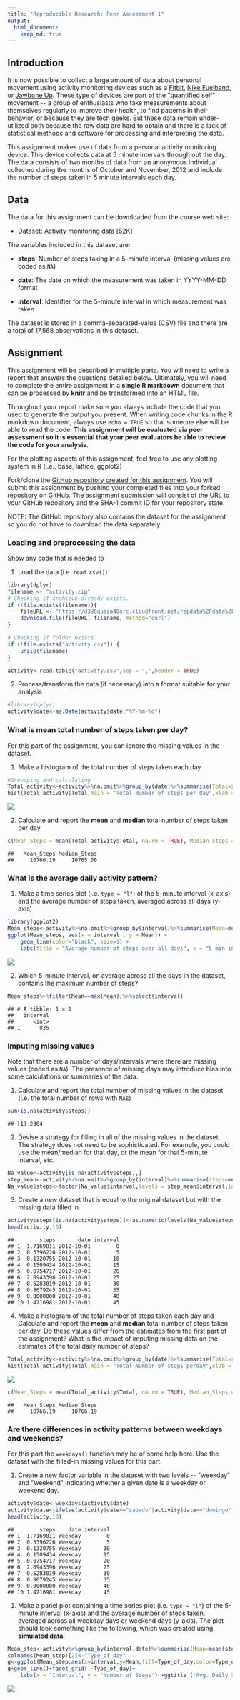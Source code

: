 ```yaml
---
title: "Reproducible Research: Peer Assessment 1"
output: 
  html_document:
    keep_md: true
---
```




## Introduction

It is now possible to collect a large amount of data about personal
movement using activity monitoring devices such as a
[Fitbit](http://www.fitbit.com), [Nike
Fuelband](http://www.nike.com/us/en_us/c/nikeplus-fuelband), or
[Jawbone Up](https://jawbone.com/up). These type of devices are part of
the "quantified self" movement -- a group of enthusiasts who take
measurements about themselves regularly to improve their health, to
find patterns in their behavior, or because they are tech geeks. But
these data remain under-utilized both because the raw data are hard to
obtain and there is a lack of statistical methods and software for
processing and interpreting the data.

This assignment makes use of data from a personal activity monitoring
device. This device collects data at 5 minute intervals through out the
day. The data consists of two months of data from an anonymous
individual collected during the months of October and November, 2012
and include the number of steps taken in 5 minute intervals each day.

## Data

The data for this assignment can be downloaded from the course web
site:

* Dataset: [Activity monitoring data](https://d396qusza40orc.cloudfront.net/repdata%2Fdata%2Factivity.zip) [52K]

The variables included in this dataset are:

* **steps**: Number of steps taking in a 5-minute interval (missing
    values are coded as `NA`)

* **date**: The date on which the measurement was taken in YYYY-MM-DD
    format

* **interval**: Identifier for the 5-minute interval in which
    measurement was taken




The dataset is stored in a comma-separated-value (CSV) file and there
are a total of 17,568 observations in this
dataset.


## Assignment

This assignment will be described in multiple parts. You will need to
write a report that answers the questions detailed below. Ultimately,
you will need to complete the entire assignment in a **single R
markdown** document that can be processed by **knitr** and be
transformed into an HTML file.

Throughout your report make sure you always include the code that you
used to generate the output you present. When writing code chunks in
the R markdown document, always use `echo = TRUE` so that someone else
will be able to read the code. **This assignment will be evaluated via
peer assessment so it is essential that your peer evaluators be able
to review the code for your analysis**.

For the plotting aspects of this assignment, feel free to use any
plotting system in R (i.e., base, lattice, ggplot2)

Fork/clone the [GitHub repository created for this
assignment](http://github.com/rdpeng/RepData_PeerAssessment1). You
will submit this assignment by pushing your completed files into your
forked repository on GitHub. The assignment submission will consist of
the URL to your GitHub repository and the SHA-1 commit ID for your
repository state.

NOTE: The GitHub repository also contains the dataset for the
assignment so you do not have to download the data separately.



### Loading and preprocessing the data

Show any code that is needed to

1. Load the data (i.e. `read.csv()`)

```r
library(dplyr)
filename <- "activity.zip"
# Checking if archieve already exists.
if (!file.exists(filename)){
    fileURL <- "https://d396qusza40orc.cloudfront.net/repdata%2Fdata%2Factivity.zip"
    download.file(fileURL, filename, method="curl")
}

# Checking if folder exists
if (!file.exists("activity.csv")) { 
    unzip(filename) 
}

activity<-read.table("activity.csv",sep = ",",header = TRUE)
```


2. Process/transform the data (if necessary) into a format suitable for your analysis

```r
#library(dplyr)
activity$date<-as.Date(activity$date,"%Y-%m-%d")
```


### What is mean total number of steps taken per day?

For this part of the assignment, you can ignore the missing values in
the dataset.

1. Make a histogram of the total number of steps taken each day

```r
#Groupping and calculating 
Total_activity<-activity%>%na.omit%>%group_by(date)%>%summarise(Total=sum(steps))
hist(Total_activity$Total,main = "Total Number of steps per day",xlab = "Steps")
```

![](PA1_template_files/figure-html/unnamed-chunk-3-1.png)<!-- -->




2. Calculate and report the **mean** and **median** total number of steps taken per day

```r
c(Mean_Steps = mean(Total_activity$Total, na.rm = TRUE), Median_Steps = median(Total_activity$Total, na.rm = TRUE))
```

```
##   Mean_Steps Median_Steps 
##     10766.19     10765.00
```



### What is the average daily activity pattern?

1. Make a time series plot (i.e. `type = "l"`) of the 5-minute interval (x-axis) and the average number of steps taken, averaged across all days (y-axis)

```r
library(ggplot2)
Mean_steps<-activity%>%na.omit%>%group_by(interval)%>%summarise(Mean=mean(steps))
ggplot(Mean_steps, aes(x = interval , y = Mean)) + 
    geom_line(color="black", size=1) + 
    labs(title = "Average number of steps over all days", x = "5 min interval", y = "Avg. Steps per day")
```

![](PA1_template_files/figure-html/unnamed-chunk-6-1.png)<!-- -->



2. Which 5-minute interval, on average across all the days in the dataset, contains the maximum number of steps?

```r
Mean_steps%>%filter(Mean==max(Mean))%>%select(interval)
```

```
## # A tibble: 1 x 1
##   interval
##      <int>
## 1      835
```



### Imputing missing values

Note that there are a number of days/intervals where there are missing
values (coded as `NA`). The presence of missing days may introduce
bias into some calculations or summaries of the data.

1. Calculate and report the total number of missing values in the dataset (i.e. the total number of rows with `NA`s)


```r
sum(is.na(activity$steps))
```

```
## [1] 2304
```

2. Devise a strategy for filling in all of the missing values in the dataset. The strategy does not need to be sophisticated. For example, you could use the mean/median for that day, or the mean for that 5-minute interval, etc.


```r
Na_value<-activity[is.na(activity$steps),]
step_mean<-activity%>%na.omit%>%group_by(interval)%>%summarise(steps=mean(steps))
Na_value$steps<-factor(Na_value$interval,levels = step_mean$interval,labels = step_mean$steps)
```


3. Create a new dataset that is equal to the original dataset but with the missing data filled in.


```r
activity$steps[is.na(activity$steps)]<-as.numeric(levels(Na_value$steps))[Na_value$steps]
head(activity,10)
```

```
##        steps       date interval
## 1  1.7169811 2012-10-01        0
## 2  0.3396226 2012-10-01        5
## 3  0.1320755 2012-10-01       10
## 4  0.1509434 2012-10-01       15
## 5  0.0754717 2012-10-01       20
## 6  2.0943396 2012-10-01       25
## 7  0.5283019 2012-10-01       30
## 8  0.8679245 2012-10-01       35
## 9  0.0000000 2012-10-01       40
## 10 1.4716981 2012-10-01       45
```


4. Make a histogram of the total number of steps taken each day and Calculate and report the **mean** and **median** total number of steps taken per day. Do these values differ from the estimates from the first part of the assignment? What is the impact of imputing missing data on the estimates of the total daily number of steps?


```r
Total_activity<-activity%>%na.omit%>%group_by(date)%>%summarise(Total=sum(steps))
hist(Total_activity$Total,main = "Total Number of steps perday",xlab = "Steps")
```

![](PA1_template_files/figure-html/unnamed-chunk-12-1.png)<!-- -->





```r
c(Mean_Steps = mean(Total_activity$Total, na.rm = TRUE), Median_Steps = median(Total_activity$Total, na.rm = TRUE))
```

```
##   Mean_Steps Median_Steps 
##     10766.19     10766.19
```

### Are there differences in activity patterns between weekdays and weekends?

For this part the `weekdays()` function may be of some help here. Use
the dataset with the filled-in missing values for this part.

1. Create a new factor variable in the dataset with two levels -- "weekday" and "weekend" indicating whether a given date is a weekday or weekend day.


```r
activity$date<-weekdays(activity$date)
activity$date<-ifelse(activity$date=="sábado"|activity$date=="domingo","Weekend","Weekday")
head(activity,10)
```

```
##        steps    date interval
## 1  1.7169811 Weekday        0
## 2  0.3396226 Weekday        5
## 3  0.1320755 Weekday       10
## 4  0.1509434 Weekday       15
## 5  0.0754717 Weekday       20
## 6  2.0943396 Weekday       25
## 7  0.5283019 Weekday       30
## 8  0.8679245 Weekday       35
## 9  0.0000000 Weekday       40
## 10 1.4716981 Weekday       45
```


1. Make a panel plot containing a time series plot (i.e. `type = "l"`) of the 5-minute interval (x-axis) and the average number of steps taken, averaged across all weekday days or weekend days (y-axis). The plot should look something like the following, which was created using **simulated data**:


```r
Mean_step<-activity%>%group_by(interval,date)%>%summarise(Mean=mean(steps))%>%arrange(date)
colnames(Mean_step)[2]<-"Type_of_day"
g<-ggplot(Mean_step,aes(x=interval,y=Mean,fill=Type_of_day,color=Type_of_day))
g+geom_line()+facet_grid(.~Type_of_day)+
    labs(x = "Interval", y = "Number of Steps") +ggtitle ("Avg. Daily Steps by Weektype")
```

![](PA1_template_files/figure-html/unnamed-chunk-16-1.png)<!-- -->



